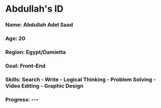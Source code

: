 <div>
  <h1>Abdullah's ID </h1>
  <h3>Name: Abdullah Adel Saad</h3>
  <h3>Age: 20</h3>
  <h3>Region: Egypt/Damietta</h3>
  <h3>Goal: Front-End</h3>
  <h3>Skills: Search - Write - Logical Thinking - Problem Solving - Video Editing - Graphic Design</h3>
  <h3>Progress: ---</h3>
</div>
